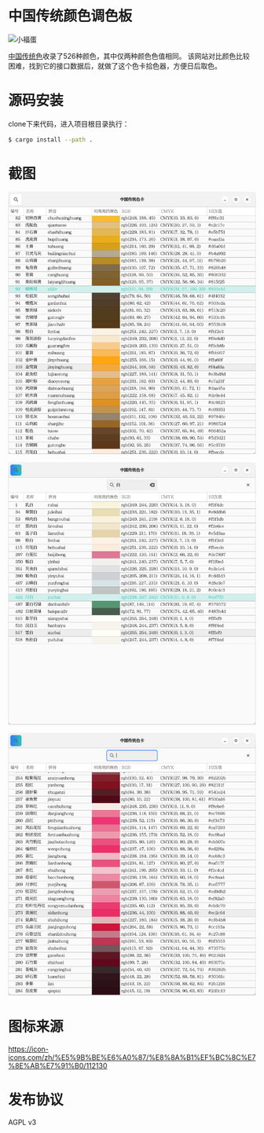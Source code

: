 # 中国传统颜色调色板

![小福蛋](https://media.52poke.com/wiki/thumb/archive/2/27/20140413171138%21440Happiny.png/79px-440Happiny.png)

[中国传统色](http://zhongguose.com/)收录了526种颜色，其中仅两种颜色色值相同。
该网站对比颜色比较困难，找到它的接口数据后，就做了这个色卡拾色器，方便日后取色。

# 源码安装

clone下来代码，进入项目根目录执行：

```bash
$ cargo install --path .
```

# 截图

![颜色列表](./_image/1.png)

![颜色搜索](./_image/2.png)

![复制颜色](./_image/3.png)

# 图标来源

https://icon-icons.com/zh/%E5%9B%BE%E6%A0%87/%E8%8A%B1%EF%BC%8C%E7%8E%AB%E7%91%B0/112130

# 发布协议

AGPL v3
